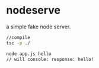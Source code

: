# nodeserve

a simple fake node server.

```sh
//compile
tsc -p ./

node app.js hello
// will console: response: hello!
```